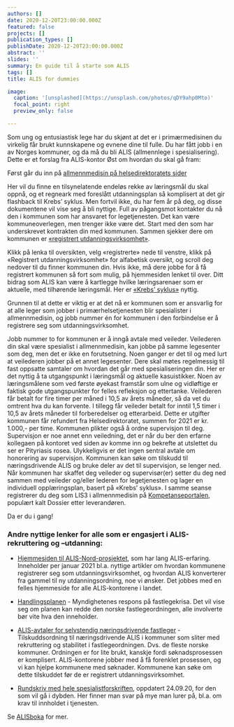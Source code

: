```yaml
---
authors: []
date: 2020-12-20T23:00:00.000Z
featured: false
projects: []
publication_types: []
publishDate: 2020-12-20T23:00:00.000Z
abstract: ''
slides: ''
summary: En guide til å starte som ALIS
tags: []
title: ALIS for dummies

image:
  caption: '[unsplashed](https://unsplash.com/photos/qDY9ahp0Mto)'
  focal_point: right
  preview_only: false

---
```


Som ung og entusiastisk lege har du skjønt at det er i primærmedisinen du virkelig får brukt kunnskapene og evnene dine til fulle. Du har fått jobb i en av Norges kommuner, og da må du bli ALIS (allmennlege i spesialisering). Dette er et forslag fra ALIS-kontor Øst om hvordan du skal gå fram:

Først går du inn på [allmennmedisin på helsedirektoratets sider](https://www.helsedirektoratet.no/tema/autorisasjon-og-spesialistutdanning/spesialistutdanning-for-leger/allmennmedisin)

Her vil du finne en tilsynelatende endeløs rekke av læringsmål du skal oppnå, og et regneark med foreslått utdanningsplan så komplisert at det gir flashback til Krebs’ syklus. Men fortvil ikke, du har fem år på deg, og disse dokumentene vil vise seg å bli nyttige. Full av pågangsmot kontakter du nå den i kommunen som har ansvaret for legetjenesten. Det kan være kommuneoverlegen, men trenger ikke være det. Start med den som har underskrevet kontrakten din med kommunen. Sammen sjekker dere om kommunen er [«registrert utdanningsvirksomhet»](https://www.helsedirektoratet.no/tema/autorisasjon-og-spesialistutdanning/spesialistutdanning-for-leger/artikler/registrering-og-godkjenning-av-utdanningsvirksomheter).

Klikk på lenka til oversikten, velg «registrerte» nede til venstre, klikk på «Registrert utdanningsvirksomhet» for alfabetisk oversikt, og scroll deg nedover til du finner kommunen din. Hvis ikke, må dere jobbe for å få registrert kommunen så fort som mulig, på hjemmesiden lenket til over. Ditt bidrag som ALIS kan være å kartlegge hvilke læringsarenaer som er aktuelle, med tilhørende læringsmål. Her er [«Krebs’ syklus»](https://www.helsedirektoratet.no/tema/autorisasjon-og-spesialistutdanning/spesialistutdanning-for-leger/allmennmedisin/anbefalt-utdanningsplan) nyttig.

Grunnen til at dette er viktig er at det nå er kommunen som er ansvarlig for at alle leger som jobber i primærhelsetjenesten blir spesialister i allmennmedisin, og jobb nummer én for kommunen i den forbindelse er å registrere seg som utdanningsvirksomhet.

Jobb nummer to for kommunen er å inngå avtale med veileder. Veilederen din skal være spesialist i allmennmedisin, kan jobbe på samme legesenter som deg, men det er ikke en forutsetning. Noen ganger er det til og med lurt at veilederen jobber på et annet legesenter. Dere skal møtes regelmessig til fast oppsatte samtaler om hvordan det går med spesialiseringen din. Her er det nyttig å ta utgangspunkt i læringsmål og aktuelle kasuistikker. Noen av læringsmålene som ved første øyekast framstår som ulne og vidløftige er faktisk gode utgangspunkter for felles refleksjon og ettertanke. Veilederen får betalt for fire timer per måned i 10,5 av årets måneder, så da vet du omtrent hva du kan forvente. I tillegg får veileder betalt for inntil 1,5 timer i 10,5 av årets måneder til forberedelser og etterarbeid. Dette er utgifter kommunen får refundert fra Helsedirektoratet, summen for 2021 er kr. 1.000,- per time. Kommunen plikter også å ordne supervisjon til deg. Supervisjon er noe annet enn veiledning, det er når du ber den erfarne kollegaen på kontoret ved siden av komme inn og bekrefte at utslettet du ser er Pityriasis rosea. Ulykkeligvis er det ingen sentral avtale om honorering av supervisjon. Kommunen kan søke om tilskudd til næringsdrivende ALIS og bruke deler av det til supervisjon, se lenger ned. Når kommunen har skaffet deg veileder og supervisør(er) setter du deg ned sammen med veileder og/eller lederen for legetjenesten og lager en individuell opplæringsplan, basert på «Krebs’ syklus». I samme seanse registrerer du deg som LIS3 i allmennmedisin på [Kompetanseportalen](https://www.helsedirektoratet.no/tema/autorisasjon-og-spesialistutdanning/spesialistutdanning-for-leger/artikler/kompetanseportalen), populært kalt Dossier etter leverandøren.

Da er du i gang!

### Andre nyttige lenker for alle som er engasjert i ALIS-rekruttering og –utdanning:

- [Hjemmesiden til ALIS-Nord-prosjektet](https://www.alis-nord.no/?lang=no_NO), som har lang ALIS-erfaring. Inneholder per januar 2021 bl.a. nyttige artikler om hvordan kommunene registrerer seg som utdanningsvirksomhet, og hvordan ALIS konverterer fra gammel til ny utdanningsordning, noe vi ønsker. Det jobbes med en felles hjemmeside for alle ALIS-kontorene i landet.


- [Handlingsplanen](https://www.regjeringen.no/contentassets/96f6581333ee48559cdabf23c8772294/handlingsplan-for-allmennleger.pdf) - Myndighetenes respons på fastlegekrisa. Det vil vise seg om planen kan redde den
norske fastlegeordningen, alle involverte bør vite hva den inneholder.


- [ALIS-avtaler for selvstendig næringsdrivende fastleger](https://www.helsedirektoratet.no/tilskudd/alis-avtaler-for-naeringsdrivende-fastleger) - Tilskuddsordning til næringsdrivende ALIS i kommuner som sliter med rekruttering og stabilitet i fastlegeordningen. Dvs. de fleste norske kommuner. Ordningen er for lite brukt, kanskje fordi søknadsprosessen er komplisert. ALIS-kontorene jobber med å få forenklet prosessen, og vi kan hjelpe kommunene med søknader. Kommunene kan søke om dette tilskuddet før de er registrert utdanningsvirksomhet.


- [Rundskriv med hele spesialistforskriften](https://www.regjeringen.no/contentassets/296adc05dbee4ae1a1e015cbea31701e/revidert-rundskriv-spesialistforskriften-002.pdf), oppdatert 24.09.20, for den som vil gå i dybden. Her finner man svar på mye man lurer på, bl.a. om krav til innholdet i tjenesten.


Se [ALISboka](../../alisboka/_index.md) for mer. 
